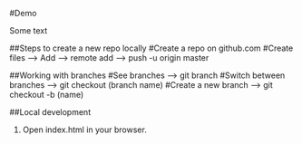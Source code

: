 #Demo

Some text

##Steps to create a new repo locally
#Create a repo on github.com
#Create files --> Add --> remote add --> push -u origin master

##Working with branches
#See branches --> git branch
#Switch between branches --> git checkout (branch name)
#Create a new branch --> git checkout -b (name)

##Local development
1. Open index.html in your browser.